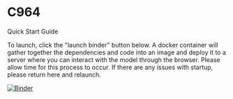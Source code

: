 # C964
Quick Start Guide

To launch, click the "launch binder" button below. A docker container will gather together the dependencies and code into an image and deploy it to a server where you can interact with the model through the browser. Please allow time for this process to occur. If there are any issues with startup, please return here and relaunch.

[![Binder](https://mybinder.org/badge_logo.svg)](https://mybinder.org/v2/gh/neonshaman/C964/HEAD?urlpath=%2Fvoila%2Frender%2FC964.ipynb)
